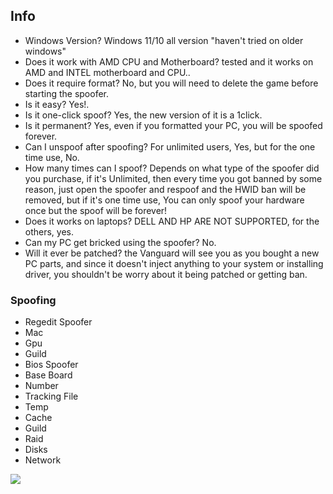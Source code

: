 ## Info 
- Windows Version? Windows 11/10 all version "haven't tried on older windows"
- Does it work with AMD CPU and Motherboard? tested and it works on AMD and INTEL motherboard and CPU..
- Does it require format? No, but you will need to delete the game before starting the spoofer.
- Is it easy? Yes!.
- Is it one-click spoof? Yes, the new version of it is a 1click.
- Is it permanent? Yes, even if you formatted your PC, you will be spoofed forever.
- Can I unspoof after spoofing? For unlimited users, Yes, but for the one time use, No.
- How many times can I spoof? Depends on what type of the spoofer did you purchase, if it's Unlimited, then every time you got banned by some reason, just open the spoofer and respoof and the HWID ban will be removed, but if it's one time use, You can only spoof your hardware once but the spoof will be forever!
- Does it works on laptops? DELL AND HP ARE NOT SUPPORTED, for the others, yes.
- Can my PC get bricked using the spoofer? No.
- Will it ever be patched? the Vanguard will see you as you bought a new PC parts, and since it doesn't inject anything to your system or installing driver, you shouldn't be worry about it being patched or getting ban.

### Spoofing
* Regedit Spoofer
* Mac
* Gpu
* Guild
* Bios Spoofer
* Base Board
* Number
* Tracking File
* Temp
* Cache 
* Guild
* Raid 
* Disks
* Network

![](https://i.ibb.co/C8gBv9L/AR22.png)
